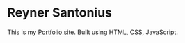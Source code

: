 # Reyner Santonius

This is my [Portfolio site](https://reynersantonius.com). Built using HTML, CSS, JavaScript.